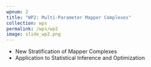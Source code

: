 ```yaml
---
wpnum: 2
title: "WP2: Multi-Parameter Mapper Complexes"
collection: wps
permalink: /wps/wp2
image: slide_wp2.png
---
```


- New Stratification of Mapper Complexes
- Application to Statistical Inference and Optimization
